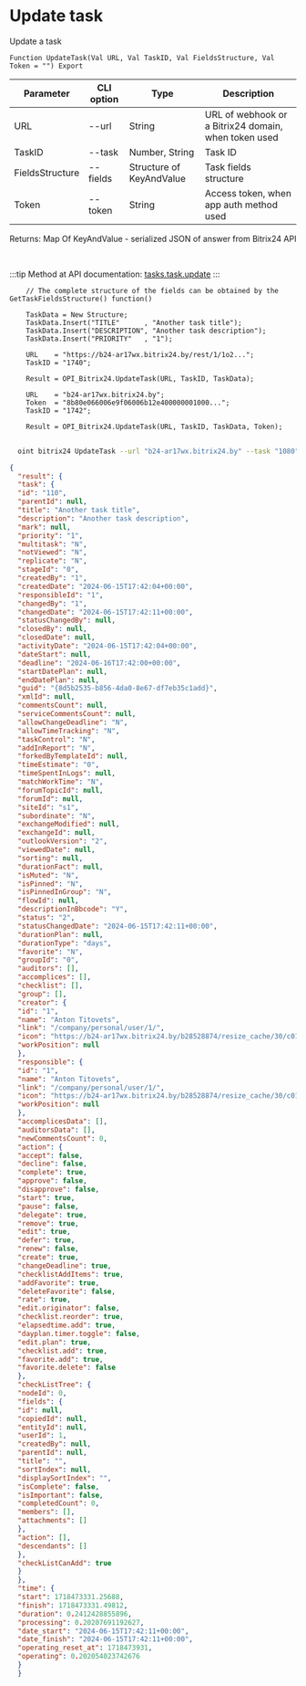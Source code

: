 ﻿---
sidebar_position: 4
---

# Update task
 Update a task



`Function UpdateTask(Val URL, Val TaskID, Val FieldsStructure, Val Token = "") Export`

  | Parameter | CLI option | Type | Description |
  |-|-|-|-|
  | URL | --url | String | URL of webhook or a Bitrix24 domain, when token used |
  | TaskID | --task | Number, String | Task ID |
  | FieldsStructure | --fields | Structure of KeyAndValue | Task fields structure |
  | Token | --token | String | Access token, when app auth method used |

  
  Returns:  Map Of KeyAndValue - serialized JSON of answer from Bitrix24 API

<br/>

:::tip
Method at API documentation: [tasks.task.update](https://dev.1c-bitrix.ru/rest_help/tasks/task/tasks/tasks_task_update.php)
:::
<br/>


```bsl title="Code example"
    // The complete structure of the fields can be obtained by the GetTaskFieldsStructure() function()

    TaskData = New Structure;
    TaskData.Insert("TITLE"      , "Another task title");
    TaskData.Insert("DESCRIPTION", "Another task description");
    TaskData.Insert("PRIORITY"   , "1");

    URL    = "https://b24-ar17wx.bitrix24.by/rest/1/1o2...";
    TaskID = "1740";

    Result = OPI_Bitrix24.UpdateTask(URL, TaskID, TaskData);

    URL    = "b24-ar17wx.bitrix24.by";
    Token  = "8b80e066006e9f06006b12e400000001000...";
    TaskID = "1742";

    Result = OPI_Bitrix24.UpdateTask(URL, TaskID, TaskData, Token);
```



```sh title="CLI command example"
    
  oint bitrix24 UpdateTask --url "b24-ar17wx.bitrix24.by" --task "1080" --fields %fields% --token "fe3fa966006e9f06006b12e400000001000..."

```

```json title="Result"
{
  "result": {
  "task": {
  "id": "110",
  "parentId": null,
  "title": "Another task title",
  "description": "Another task description",
  "mark": null,
  "priority": "1",
  "multitask": "N",
  "notViewed": "N",
  "replicate": "N",
  "stageId": "0",
  "createdBy": "1",
  "createdDate": "2024-06-15T17:42:04+00:00",
  "responsibleId": "1",
  "changedBy": "1",
  "changedDate": "2024-06-15T17:42:11+00:00",
  "statusChangedBy": null,
  "closedBy": null,
  "closedDate": null,
  "activityDate": "2024-06-15T17:42:04+00:00",
  "dateStart": null,
  "deadline": "2024-06-16T17:42:00+00:00",
  "startDatePlan": null,
  "endDatePlan": null,
  "guid": "{8d5b2535-b856-4da0-8e67-df7eb35c1add}",
  "xmlId": null,
  "commentsCount": null,
  "serviceCommentsCount": null,
  "allowChangeDeadline": "N",
  "allowTimeTracking": "N",
  "taskControl": "N",
  "addInReport": "N",
  "forkedByTemplateId": null,
  "timeEstimate": "0",
  "timeSpentInLogs": null,
  "matchWorkTime": "N",
  "forumTopicId": null,
  "forumId": null,
  "siteId": "s1",
  "subordinate": "N",
  "exchangeModified": null,
  "exchangeId": null,
  "outlookVersion": "2",
  "viewedDate": null,
  "sorting": null,
  "durationFact": null,
  "isMuted": "N",
  "isPinned": "N",
  "isPinnedInGroup": "N",
  "flowId": null,
  "descriptionInBbcode": "Y",
  "status": "2",
  "statusChangedDate": "2024-06-15T17:42:11+00:00",
  "durationPlan": null,
  "durationType": "days",
  "favorite": "N",
  "groupId": "0",
  "auditors": [],
  "accomplices": [],
  "checklist": [],
  "group": [],
  "creator": {
  "id": "1",
  "name": "Anton Titovets",
  "link": "/company/personal/user/1/",
  "icon": "https://b24-ar17wx.bitrix24.by/b28528874/resize_cache/30/c0120a8d7c10d63c83e32398d1ec4d9e/main/d7e/d7e99cf556e4ab676463dae2c00ddfbb/a7e0af6899300e3c684caeca5c334d81.jpg",
  "workPosition": null
  },
  "responsible": {
  "id": "1",
  "name": "Anton Titovets",
  "link": "/company/personal/user/1/",
  "icon": "https://b24-ar17wx.bitrix24.by/b28528874/resize_cache/30/c0120a8d7c10d63c83e32398d1ec4d9e/main/d7e/d7e99cf556e4ab676463dae2c00ddfbb/a7e0af6899300e3c684caeca5c334d81.jpg",
  "workPosition": null
  },
  "accomplicesData": [],
  "auditorsData": [],
  "newCommentsCount": 0,
  "action": {
  "accept": false,
  "decline": false,
  "complete": true,
  "approve": false,
  "disapprove": false,
  "start": true,
  "pause": false,
  "delegate": true,
  "remove": true,
  "edit": true,
  "defer": true,
  "renew": false,
  "create": true,
  "changeDeadline": true,
  "checklistAddItems": true,
  "addFavorite": true,
  "deleteFavorite": false,
  "rate": true,
  "edit.originator": false,
  "checklist.reorder": true,
  "elapsedtime.add": true,
  "dayplan.timer.toggle": false,
  "edit.plan": true,
  "checklist.add": true,
  "favorite.add": true,
  "favorite.delete": false
  },
  "checkListTree": {
  "nodeId": 0,
  "fields": {
  "id": null,
  "copiedId": null,
  "entityId": null,
  "userId": 1,
  "createdBy": null,
  "parentId": null,
  "title": "",
  "sortIndex": null,
  "displaySortIndex": "",
  "isComplete": false,
  "isImportant": false,
  "completedCount": 0,
  "members": [],
  "attachments": []
  },
  "action": [],
  "descendants": []
  },
  "checkListCanAdd": true
  }
  },
  "time": {
  "start": 1718473331.25688,
  "finish": 1718473331.49812,
  "duration": 0.2412428855896,
  "processing": 0.20207691192627,
  "date_start": "2024-06-15T17:42:11+00:00",
  "date_finish": "2024-06-15T17:42:11+00:00",
  "operating_reset_at": 1718473931,
  "operating": 0.202054023742676
  }
  }
```
